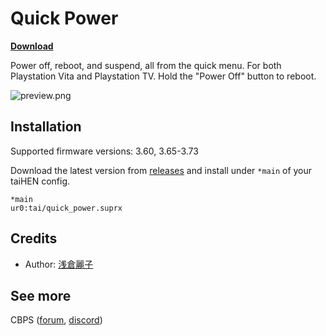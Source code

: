 # Quick Power

[**Download**](https://github.com/cuevavirus/QuickPower/releases)

Power off, reboot, and suspend, all from the quick menu. For both Playstation Vita and Playstation TV. Hold the "Power Off" button to reboot.

![preview.png](https://github.com/cuevavirus/QuickPower/raw/assets/preview.png)

## Installation

Supported firmware versions: 3.60, 3.65-3.73

Download the latest version from [releases](https://github.com/cuevavirus/QuickPower/releases) and install under `*main` of your taiHEN config.

```
*main
ur0:tai/quick_power.suprx
```

## Credits

- Author: [浅倉麗子](https://github.com/cuevavirus)

## See more

CBPS ([forum](https://forum.devchroma.nl/index.php), [discord](https://discordapp.com/invite/2ccAkg3))
